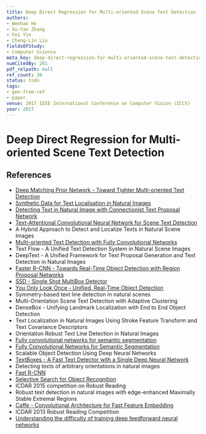 ```yaml
---
title: Deep Direct Regression for Multi-oriented Scene Text Detection
authors:
- Wenhao He
- Xu-Yao Zhang
- Fei Yin
- Cheng-Lin Liu
fieldsOfStudy:
- Computer Science
meta_key: deep-direct-regression-for-multi-oriented-scene-text-detection
numCitedBy: 281
pdf_relpath: null
ref_count: 30
status: todo
tags:
- gen-from-ref
- paper
venue: 2017 IEEE International Conference on Computer Vision (ICCV)
year: 2017
---
```


# Deep Direct Regression for Multi-oriented Scene Text Detection

## References

- [Deep Matching Prior Network - Toward Tighter Multi-oriented Text Detection](./deep-matching-prior-network-toward-tighter-multi-oriented-text-detection.md)
- [Synthetic Data for Text Localisation in Natural Images](./synthetic-data-for-text-localisation-in-natural-images.md)
- [Detecting Text in Natural Image with Connectionist Text Proposal Network](./detecting-text-in-natural-image-with-connectionist-text-proposal-network.md)
- [Text-Attentional Convolutional Neural Network for Scene Text Detection](./text-attentional-convolutional-neural-network-for-scene-text-detection.md)
- A Hybrid Approach to Detect and Localize Texts in Natural Scene Images
- [Multi-oriented Text Detection with Fully Convolutional Networks](./multi-oriented-text-detection-with-fully-convolutional-networks.md)
- Text Flow - A Unified Text Detection System in Natural Scene Images
- DeepText - A Unified Framework for Text Proposal Generation and Text Detection in Natural Images
- [Faster R-CNN - Towards Real-Time Object Detection with Region Proposal Networks](./faster-r-cnn-towards-real-time-object-detection-with-region-proposal-networks.md)
- [SSD - Single Shot MultiBox Detector](./ssd-single-shot-multibox-detector.md)
- [You Only Look Once - Unified, Real-Time Object Detection](./you-only-look-once-unified-real-time-object-detection.md)
- Symmetry-based text line detection in natural scenes
- Multi-Orientation Scene Text Detection with Adaptive Clustering
- DenseBox - Unifying Landmark Localization with End to End Object Detection
- Text Localization in Natural Images Using Stroke Feature Transform and Text Covariance Descriptors
- Orientation Robust Text Line Detection in Natural Images
- [Fully convolutional networks for semantic segmentation](./fully-convolutional-networks-for-semantic-segmentation.md)
- [Fully Convolutional Networks for Semantic Segmentation](./fully-convolutional-networks-for-semantic-segmentation.md)
- Scalable Object Detection Using Deep Neural Networks
- [TextBoxes - A Fast Text Detector with a Single Deep Neural Network](./textboxes-a-fast-text-detector-with-a-single-deep-neural-network.md)
- Detecting texts of arbitrary orientations in natural images
- [Fast R-CNN](./fast-r-cnn.md)
- [Selective Search for Object Recognition](./selective-search-for-object-recognition.md)
- ICDAR 2015 competition on Robust Reading
- Robust text detection in natural images with edge-enhanced Maximally Stable Extremal Regions
- [Caffe - Convolutional Architecture for Fast Feature Embedding](./caffe-convolutional-architecture-for-fast-feature-embedding.md)
- ICDAR 2013 Robust Reading Competition
- [Understanding the difficulty of training deep feedforward neural networks](./understanding-the-difficulty-of-training-deep-feedforward-neural-networks.md)
